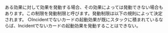 ある効果に対して効果を発動する場合、その効果によっては発動できない場合もあります。この制限を発動制限と呼びます。発動制限は以下の規則によって決定されます。
○Incidentでないカードの起動効果が既にスタックに積まれているならば、Incidentでないカードの起動効果を発動することはできない。